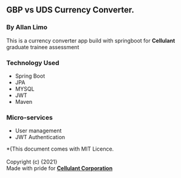 ## GBP  vs UDS Currency Converter. 
### By Allan Limo

 This is a currency converter app build with springboot for  **Cellulant** graduate trainee assessment 

### Technology Used
* Spring Boot
* JPA
* MYSQL
* JWT
* Maven

### Micro-services
* User management
* JWT Authentication

*{This document comes with MIT Licence. <br><br>
Copyright (c) {2021} <br>
Made with pride for <a href="https://cellulant.io" target="_blank">**Cellulant  Corporation</a>**
